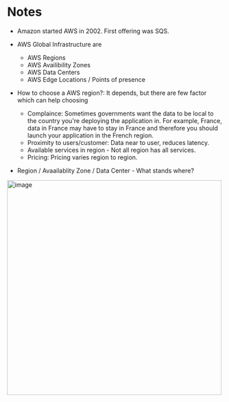 # Notes

- Amazon started AWS in 2002. First offering was SQS.
- AWS Global Infrastructure are
  - AWS Regions
  - AWS Availibility Zones
  - AWS Data Centers
  - AWS Edge Locations / Points of presence

- How to choose a AWS region?: It depends, but there are few factor which can help choosing
  - Complaince: Sometimes governments want the data to be local to the country you're deploying the application in. For example, France, data in France may     have to stay in France and therefore you should launch your application in the French region.
  - Proximity to users/customer: Data near to user, reduces latency.
  - Available services in region - Not all region has all services.
  - Pricing: Pricing varies region to region.

- Region / Avaailablity Zone / Data Center - What stands where?
 <img width="500" alt="image" align = "center" src="https://user-images.githubusercontent.com/22455492/178155498-34545b34-8908-4a7a-986d-4790308590b6.png">

